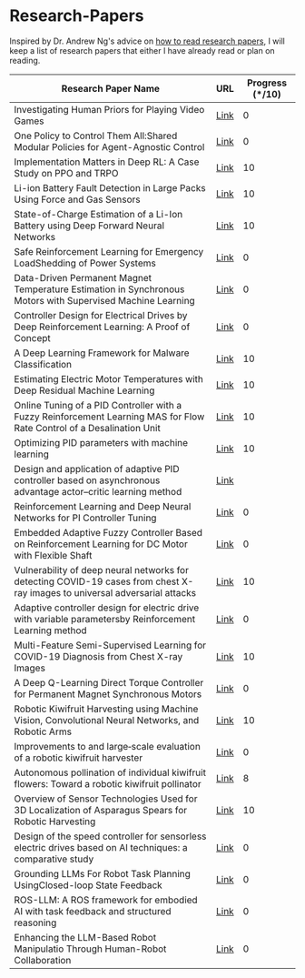 # Research-Papers

Inspired by Dr. Andrew Ng's advice on [how to read research papers](https://youtu.be/733m6qBH-jI?t=160), I will keep a list of research papers that either I have already read or plan on reading.

| Research Paper Name                                                                  | URL                              | Progress (\*/10) 
|--------------------------------------------------------------------------------------|----------------------------------|------------------|
|Investigating Human Priors for Playing Video Games|[Link](https://arxiv.org/pdf/1802.10217.pdf)|0
|One Policy to Control Them All:Shared Modular Policies for Agent-Agnostic Control|[Link](https://wenlong.page/modular-rl/)|0
|Implementation Matters in Deep RL: A Case Study on PPO and TRPO|[Link](https://openreview.net/forum?id=r1etN1rtPB)|10
|Li-ion Battery Fault Detection in Large Packs Using Force and Gas Sensors|[Link](https://arxiv.org/pdf/2010.13519.pdf)|10
|State-of-Charge Estimation of a Li-Ion Battery using Deep Forward Neural Networks|[Link](https://arxiv.org/abs/2009.09543)|10
|Safe Reinforcement Learning for Emergency LoadShedding of Power Systems|[Link](https://arxiv.org/abs/2011.09664)|0
|Data-Driven Permanent Magnet Temperature Estimation in Synchronous Motors with Supervised Machine Learning|[Link](https://arxiv.org/pdf/2001.06246.pdf)|0
|Controller Design for Electrical Drives by Deep Reinforcement Learning: A Proof of Concept|[Link](https://www.researchgate.net/profile/Oliver_Wallscheid/publication/332937959_Controller_Design_for_Electrical_Drives_by_Deep_Reinforcement_Learning_a_Proof_of_Concept/links/5d247f0a299bf1547ca523a9/Controller-Design-for-Electrical-Drives-by-Deep-Reinforcement-Learning-a-Proof-of-Concept.pdf)|0
|A Deep Learning Framework for Malware Classification|[Link](https://sci-hub.se/10.4018/ijdcf.2020010105)|10
|Estimating Electric Motor Temperatures with Deep Residual Machine Learning|[Link](https://ieeexplore.ieee.org/abstract/document/9296842)|10
|Online Tuning of a PID Controller with a Fuzzy Reinforcement Learning MAS for Flow Rate Control of a Desalination Unit|[Link](https://res.mdpi.com/d_attachment/electronics/electronics-08-00231/article_deploy/electronics-08-00231.pdf)|10
|Optimizing PID parameters with machine learning|[Link](https://arxiv.org/pdf/1709.09227.pdf)|10
|Design and application of adaptive PID controller based on asynchronous advantage actor–critic learning method|[Link](https://link.springer.com/article/10.1007/s11276-019-02225-x)|
|Reinforcement Learning and Deep Neural Networks for PI Controller Tuning|[Link](https://www.sciencedirect.com/science/article/pii/S2405896319308055)|0
|Embedded Adaptive Fuzzy Controller Based on Reinforcement Learning for DC Motor with Flexible Shaft|[Link](https://sci-hub.do/https://link.springer.com/article/10.1007/s13369-015-1752-4)|0
|Vulnerability of deep neural networks for detecting COVID-19 cases from chest X-ray images to universal adversarial attacks|[Link](https://arxiv.org/ftp/arxiv/papers/2005/2005.11061.pdf)|10
|Adaptive controller design for electric drive with variable parametersby Reinforcement Learning method|[Link](https://journals.pan.pl/Content/117700/PDF/07_D1019-1030_01572_Bpast.No.68-5_30.10.20_.pdf)|0
|Multi-Feature Semi-Supervised Learning for COVID-19 Diagnosis from Chest X-ray Images|[Link](https://arxiv.org/pdf/2104.01617.pdf)|10
|A Deep Q-Learning Direct Torque Controller for Permanent Magnet Synchronous Motors|[Link](https://ieeexplore.ieee.org/abstract/document/9416143)|0
|Robotic Kiwifruit Harvesting using Machine Vision, Convolutional Neural Networks, and Robotic Arms|[Link](https://researchcommons.waikato.ac.nz/bitstream/10289/13355/111/Robotic%20kiwifruit%20harvesting%20using%20machine%20vision%2C%20convolutional%20neural%20networks%2C%20and%20robotic%20arms.pdf)|10
|Improvements to and large‐scale evaluation of a robotic kiwifruit harvester|[Link](https://onlinelibrary.wiley.com/doi/epdf/10.1002/rob.21890)|0
|Autonomous pollination of individual kiwifruit flowers: Toward a robotic kiwifruit pollinator|[Link](https://scholar.google.com/citations?view_op=view_citation&hl=en&user=gG-B-5kAAAAJ&citation_for_view=gG-B-5kAAAAJ:u5HHmVD_uO8C)|8
|Overview of Sensor Technologies Used for 3D Localization of Asparagus Spears for Robotic Harvesting|[Link](https://www.scientific.net/AMM.884.77)|10
|Design of the speed controller for sensorless electric drives based on AI techniques: a comparative study| [Link](https://www.sciencedirect.com/science/article/abs/pii/S0954181000000108) | 0
|Grounding LLMs For Robot Task Planning UsingClosed-loop State Feedback| [Link](https://arxiv.org/abs/2402.08546) | 0
|ROS-LLM: A ROS framework for embodied AI with task feedback and structured reasoning| [Link](https://arxiv.org/abs/2406.19741) | 0
|Enhancing the LLM-Based Robot Manipulatio Through Human-Robot Collaboration|[Link](https://arxiv.org/abs/2406.14097) | 0
